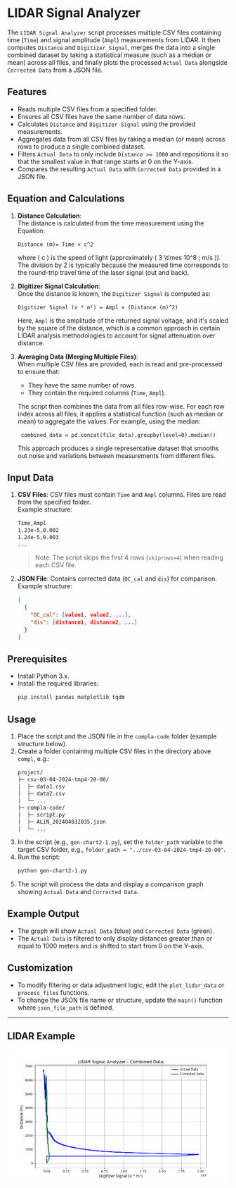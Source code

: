 # LIDAR Signal Analyzer
The `LIDAR Signal Analyzer` script processes multiple CSV files containing time (`Time`) and signal amplitude (`Ampl`) measurements from LIDAR. It then computes `Distance` and `Digitizer Signal`, merges the data into a single combined dataset by taking a statistical measure (such as a median or mean) across all files, and finally plots the processed `Actual Data` alongside `Corrected Data` from a JSON file.

## Features

- Reads multiple CSV files from a specified folder.
- Ensures all CSV files have the same number of data rows.
- Calculates `Distance` and `Digitizer Signal` using the provided measurements.
- Aggregates data from all CSV files by taking a median (or mean) across rows to produce a single combined dataset.
- Filters `Actual Data` to only include `Distance >= 1000` and repositions it so that the smallest value in that range starts at 0 on the Y-axis.
- Compares the resulting `Actual Data` with `Corrected Data` provided in a JSON file.

## Equation and Calculations

1. **Distance Calculation**:  
   The distance is calculated from the time measurement using the Equation:
   ```
   Distance (m)= Time × c^2
   ```
   where \( c \) is the speed of light (approximately \( 3 \times 10^8 \; m/s \)).  
   The division by 2 is typically because the measured time corresponds to the round-trip travel time of the laser signal (out and back).

2. **Digitizer Signal Calculation**:  
   Once the distance is known, the `Digitizer Signal` is computed as:
   ```
   Digitizer Signal (v * m²) = Ampl × (Distance (m)^2)
   ```
   Here, `Ampl` is the amplitude of the returned signal voltage, and it's scaled by the square of the distance, which is a common approach in certain LIDAR analysis methodologies to account for signal attenuation over distance.

3. **Averaging Data (Merging Multiple Files)**:  
   When multiple CSV files are provided, each is read and pre-processed to ensure that:
   - They have the same number of rows.
   - They contain the required columns (`Time`, `Ampl`).
   
   The script then combines the data from all files row-wise. For each row index across all files, it applies a statistical function (such as median or mean) to aggregate the values. For example, using the median:
   ```
    combined_data = pd.concat(file_data).groupby(level=0).median()
   ```
   This approach produces a single representative dataset that smooths out noise and variations between measurements from different files.


## Input Data

1. **CSV Files**: CSV files must contain `Time` and `Ampl` columns. Files are read from the specified folder.  
   Example structure:
   ```
   Time,Ampl
   1.23e-5,0.002
   1.24e-5,0.003
   ...
   ```

   > Note: The script skips the first 4 rows (`skiprows=4`) when reading each CSV file.

2. **JSON File**: Contains corrected data (`OC_cal` and `dis`) for comparison.  
   Example structure:
   ```json
   [
     {
       "OC_cal": [value1, value2, ...],
       "dis": [distance1, distance2, ...]
     }
   ]
   ```

## Prerequisites

- Install Python 3.x.
- Install the required libraries:
  ```bash
  pip install pandas matplotlib tqdm
  ```

## Usage

1. Place the script and the JSON file in the `compla-code` folder (example structure below).
2. Create a folder containing multiple CSV files in the directory above `compl`, e.g.:
   ```
   project/
   ├─ csv-03-04-2024-tmp4-20-00/
   │  ├─ data1.csv
   │  ├─ data2.csv
   │  └─ ...
   ├─ compla-code/
   │  ├─ script.py
   │  ├─ ALiN_202404032035.json
   │  └─ ...
   ```
3. In the script (e.g., `gen-chart2-1.py`), set the `folder_path` variable to the target CSV folder, e.g., `folder_path = "../csv-03-04-2024-tmp4-20-00"`.
4. Run the script:
   ```bash
   python gen-chart2-1.py
   ```
5. The script will process the data and display a comparison graph showing `Actual Data` and `Corrected Data`.

## Example Output

- The graph will show `Actual Data` (blue) and `Corrected Data` (green).
- The `Actual Data` is filtered to only display distances greater than or equal to 1000 meters and is shifted to start from 0 on the Y-axis.

## Customization

- To modify filtering or data adjustment logic, edit the `plot_lidar_data` or `process_files` functions.
- To change the JSON file name or structure, update the `main()` function where `json_file_path` is defined.

---

## LIDAR Example
![LIDAR Plot](png/03-04-2024-tmp4-20-00/compla/0003.png )
